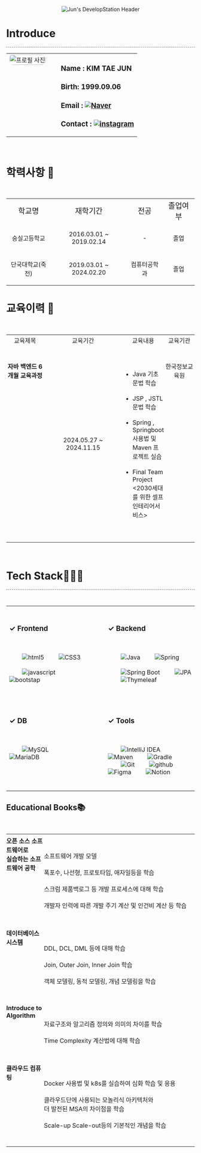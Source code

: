 <p align="center">
  <img src="https://capsule-render.vercel.app/api?type=Transparent&text=Jun%27s%20DevelopStation%20%F0%9F%92%BB&fontAlign=&fontSize=40&animation=twinkling&desc=Welcome%20to%20My%20Repository!%20Backend%20Developer%20Mr.Jun&&descAlignY=70&theme=dark&height=150" alt="Jun's DevelopStation Header">
</p>

<h1>Introduce</h1>
<div style="border-bottom: 1px dashed #666; width: 100%; margin: 10px 0;"></div>

<table align="center" style="width: auto; border: none; border-collapse: collapse; background-color: transparent;">
  <tr>
    <td style="vertical-align: top; padding-right: 20px; border: none; background-color: transparent;">
      <img src="https://github.com/user-attachments/assets/54c60239-ba98-4aa6-83e0-73d396c620c9" width="100%" style="border-radius: 10px;" alt="프로필 사진">
    </td>
    <td style="vertical-align: top; text-align: left; border: none; background-color: transparent; padding-left: 20px;">
      <div>
        <h3>Name : KIM TAE JUN</h3>
      </div>
      <div>
        <h3>Birth: 1999.09.06</h3>
      </div>
      <div>
        <h3>Email : <a href="mailto:somang567@naver.com" target="_blank"><img src="https://img.shields.io/badge/Naver-03C75A?style=for-the-badge&logo=naver&logoColor=white" alt="Naver"></a></h3>
      </div>
      <div>
        <h3>Contact : <a href="https://www.instagram.com/xroawlns__/" target="_blank"><img src="https://img.shields.io/badge/Instagram-E4405F?style=for-the-badge&logo=instagram&logoColor=white" alt="instagram"></a></h3>
      </div>
    </td>
  </tr>
</table>

<br> <h1>학력사항 🏫</h1>
<table>
  <tr align="center" style="font-size: 20px;">
    <td>학교명</td>
    <td>재학기간</td>
    <td>전공</td>
    <td>졸업여부</td>
  </tr>
  <tr align="center">
    <td><p>숭실고등학교</p></td>
    <td><p>2016.03.01 ~ 2019.02.14</p></td>
    <td><p>-</p></td>
    <td><p>졸업</p></td>
  </tr>
   <tr align="center">
    <td><p>단국대학교(죽전)</p></td>
    <td><p>2019.03.01 ~ 2024.02.20</p></td>
    <td><p>컴퓨터공학과</p></td>
    <td><p>졸업</p></td>
  </tr>
</table>

<div style="clear: both;"></div>

<h1>교육이력 📑</h1>
<table>
  <tr align="center"> 
    <td>교육제목</td>
    <td>교육기간</td>
    <td>교육내용</td>
    <td>교육기관</td>
  </tr>
  <tr>
    <td style="width:22%; vertical-align: top; padding: 5px 0px; border:none; background-color:transparent; font-weight:bold;">
      <p align="center">자바 백엔드 6개월 교육과정</p>
    </td>
    <td style="width:45%;">
      <p align="center">2024.05.27 ~ 2024.11.15</p>
    </td>
    <td style="width: 15%; vertical-align: top; padding: 5px 0px; border:none; background-color:transparent;">
     <ul>
        <li>Java 기초 문법 학습</li>
        <li>JSP , JSTL 문법 학습</li>
        <li>Spring , Springboot 사용법 및 Maven 프로젝트 실습</li>
        <li>Final Team Project <2030세대를 위한 셀프인테리어서비스></li>
    </ul>
    </td>
    <td style="width: 20%; vertical-align: top; padding: 5px 0px; border:none; background-color:transparent;">
      <p align="center">한국정보교육원</p>
    </td>
  </tr>
</table>

<br>
          
<h1>Tech Stack🧑🏻‍💻</h1>
<div style="border-bottom: 1px dashed #666; width: 100%; margin: 10px 0;"></div>

<table style="width:100%; border:none; border-collapse:collapse; background-color:transparent;">
  <tr>
    <td style="width:50%; vertical-align: top; padding-right: 20px; border:none; background-color:transparent;">
      <h3>✓ Frontend</h3>
      <p>
        <img src="https://img.shields.io/badge/HTML5-E34F26?style=for-the-badge&logo=html5&logoColor=white" alt="html5">
        <img src="https://img.shields.io/badge/CSS3-1572B6?style=for-the-badge&logo=css3&logoColor=white" alt="CSS3">
        <br>
        <img src="https://img.shields.io/badge/Javascript-F7DF1E?style=for-the-badge&logo=javascript&logoColor=white" alt="javascript">
        <img src="https://img.shields.io/badge/Bootstrap-7952B3?style=for-the-badge&logo=bootstrap&logoColor=white" alt="bootstap">
      </p>
    </td>
    <td style="width:50%; vertical-align: top; padding-left: 20px; border:none; background-color:transparent;">
      <h3>✓ Backend</h3>
      <p>
        <img src="https://img.shields.io/badge/Java-007396?style=for-the-badge&logo=java&logoColor=white" alt="Java">
        <img src="https://img.shields.io/badge/Spring-6DB33F?style=for-the-badge&logo=spring&logoColor=white" alt="Spring">
        <br>
        <img src="https://img.shields.io/badge/SpringBoot-13C100?style=for-the-badge&logo=spring%20boot&logoColor=white" alt="Spring Boot">
        <img src="https://img.shields.io/badge/JPA-6DB33F?style=for-the-badge&logo=hibernate&logoColor=white" alt="JPA">
        <img src="https://img.shields.io/badge/Thymeleaf-005F0F?style=for-the-badge&logo=thymeleaf&logoColor=white" alt="Thymeleaf">
      </p>
    </td>
  </tr>
  <tr>
    <td style="width:50%; vertical-align: top; padding-right: 20px; border:none; background-color:transparent;">
      <h3>✓ DB</h3>
      <p>
        <img src="https://img.shields.io/badge/MySQL-4479A1?style=for-the-badge&logo=mysql&logoColor=white" alt="MySQL">
        <img src="https://img.shields.io/badge/MariaDB-003545?style=for-the-badge&logo=mariadb&logoColor=white" alt="MariaDB">
      </p>
    </td>
    <td style="width:50%; vertical-align: top; padding-left: 20px; border:none; background-color:transparent;">
      <h3>✓ Tools</h3>
      <p>
        <img src="https://img.shields.io/badge/IntelliJ_IDEA-000000?style=for-the-badge&logo=intellij-idea&logoColor=white" alt="IntelliJ IDEA">
        <img src="https://img.shields.io/badge/Maven-C71A36?style=for-the-badge&logo=apache-maven&logoColor=white" alt="Maven">
        <img src="https://img.shields.io/badge/Gradle-02303A?style=for-the-badge&logo=gradle&logoColor=white" alt="Gradle">
        <br>
        <img src="https://img.shields.io/badge/Git-F05032?style=for-the-badge&logo=git&logoColor=white" alt="Git">
        <img src="https://img.shields.io/badge/github-181717?style=for-the-badge&logo=github&logoColor=white" alt="github">
        <img src="https://img.shields.io/badge/Figma-F24E1E?style=for-the-badge&logo=figma&logoColor=white" alt="Figma">
        <img src="https://img.shields.io/badge/Notion-000000?style=for-the-badge&logo=notion&logoColor=black" alt="Notion">
      </p>
    </td>
  </tr>
</table>


<h2>Educational Books📚</h2>
<table style="width:100%; border:none; border-collapse:collapse; background-color:transparent;">
  <tr>
    <td style="width:20%; vertical-align: top; padding: 5px 0px; border:none; background-color:transparent; font-weight:bold;">오픈 소스 소프트웨어로<br>실습하는 소프트웨어 공학</td>
    <td style="width:80%; vertical-align: top; padding: 5px 0px; border:none; background-color:transparent;">
      <ul style="list-style-type:none; margin:0; padding-left:0;">
        <li>소프트웨어 개발 모델</li>
        <li>폭포수, 나선형, 프로토타입, 애자일등을 학습</li>
        <li>스크럼 제품백로그 등 개발 프로세스에 대해 학습</li>
        <li>개발자 인력에 따른 개발 주기 계산 및 인건비 계산 등 학습</li>
      </ul>
    </td>
  </tr>
  <tr>
    <td style="width:20%; vertical-align: top; padding: 5px 0px; border:none; background-color:transparent; font-weight:bold;">데이터베이스 시스템</td>
    <td style="width:80%; vertical-align: top; padding: 5px 0px; border:none; background-color:transparent;">
      <ul style="list-style-type:none; margin:0; padding-left:0;">
        <li>DDL, DCL, DML 등에 대해 학습</li>
        <li>Join, Outer Join, Inner Join 학습</li>
        <li>객체 모델링, 동적 모델링, 개념 모델링을 학습</li>
      </ul>
    </td>
  </tr>
  <tr>
    <td style="width:20%; vertical-align: top; padding: 5px 0px; border:none; background-color:transparent; font-weight:bold;">Introduce to Algorithm</td>
    <td style="width:80%; vertical-align: top; padding: 5px 0px; border:none; background-color:transparent;">
      <ul style="list-style-type:none; margin:0; padding-left:0;">
        <li>자료구조와 알고리즘 정의와 의미의 차이를 학습</li>
        <li>Time Complexity 계산법에 대해 학습</li>
      </ul>
    </td>
  </tr>
  <tr>
    <td style="width:20%; vertical-align: top; padding: 5px 0px; border:none; background-color:transparent; font-weight:bold;">클라우드 컴퓨팅</td>
    <td style="width:80%; vertical-align: top; padding: 5px 0px; border:none; background-color:transparent;">
      <ul style="list-style-type:none; margin:0; padding-left:0;">
        <li>Docker 사용법 및 k8s를 실습하여 심화 학습 및 응용</li>
        <li>클라우드단에 사용되는 모놀리식 아키텍처와<br>더 발전된 MSA의 차이점을 학습</li>
        <li>Scale-up Scale-out등의 기본적인 개념을 학습</li>
      </ul>
    </td>
  </tr>
</table>
